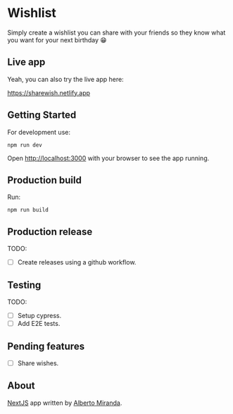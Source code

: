 # Wishlist

Simply create a wishlist you can share with your friends so they know what you want for your next birthday 😁

## Live app

Yeah, you can also try the live app here:

https://sharewish.netlify.app

## Getting Started

For development use:

`npm run dev`

Open [http://localhost:3000](http://localhost:3000) with your browser to see the app running.

## Production build

Run:

`npm run build`

## Production release

TODO:

- [ ] Create releases using a github workflow.

## Testing

TODO: 

- [ ] Setup cypress.
- [ ] Add E2E tests.

## Pending features

- [ ] Share wishes.

## About

[NextJS](https://nextjs.org) app written by [Alberto Miranda](https://albertomiranda.com.ar).

